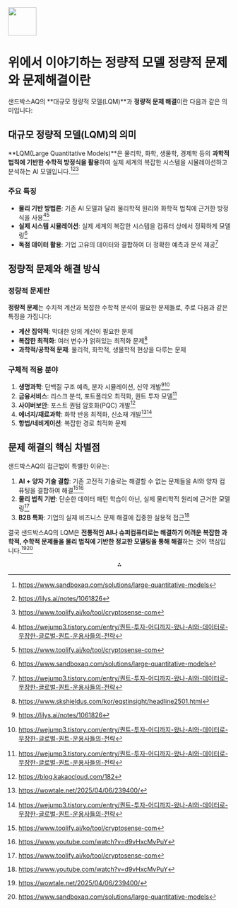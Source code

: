 <img src="https://r2cdn.perplexity.ai/pplx-full-logo-primary-dark%402x.png" style="height:64px;margin-right:32px"/>

# 위에서 이야기하는 정량적 모델 정량적 문제와 문제해결이란

샌드박스AQ의 **대규모 정량적 모델(LQM)**과 **정량적 문제 해결**이란 다음과 같은 의미입니다:

## 대규모 정량적 모델(LQM)의 의미

**LQM(Large Quantitative Models)**은 물리학, 화학, 생물학, 경제학 등의 **과학적 법칙에 기반한 수학적 방정식을 활용**하여 실제 세계의 복잡한 시스템을 시뮬레이션하고 분석하는 AI 모델입니다.[^1][^2][^3]

### 주요 특징

- **물리 기반 방법론**: 기존 AI 모델과 달리 물리학적 원리와 화학적 법칙에 근거한 방정식을 사용[^4][^3]
- **실제 시스템 시뮬레이션**: 실제 세계의 복잡한 시스템을 컴퓨터 상에서 정확하게 모델링[^1]
- **독점 데이터 활용**: 기업 고유의 데이터와 결합하여 더 정확한 예측과 분석 제공[^4]


## 정량적 문제와 해결 방식

### 정량적 문제란

**정량적 문제**는 수치적 계산과 복잡한 수학적 분석이 필요한 문제들로, 주로 다음과 같은 특징을 가집니다:

- **계산 집약적**: 막대한 양의 계산이 필요한 문제
- **복잡한 최적화**: 여러 변수가 얽혀있는 최적화 문제[^5]
- **과학적/공학적 문제**: 물리적, 화학적, 생물학적 현상을 다루는 문제


### 구체적 적용 분야

1. **생명과학**: 단백질 구조 예측, 분자 시뮬레이션, 신약 개발[^2][^4]
2. **금융서비스**: 리스크 분석, 포트폴리오 최적화, 퀀트 투자 모델[^4]
3. **사이버보안**: 포스트 퀀텀 암호화(PQC) 개발[^6]
4. **에너지/재료과학**: 화학 반응 최적화, 신소재 개발[^7][^4]
5. **항법/네비게이션**: 복잡한 경로 최적화 문제

## 문제 해결의 핵심 차별점

샌드박스AQ의 접근법이 특별한 이유는:

1. **AI + 양자 기술 결합**: 기존 고전적 기술로는 해결할 수 없는 문제들을 AI와 양자 컴퓨팅을 결합하여 해결[^3][^8]
2. **물리 법칙 기반**: 단순한 데이터 패턴 학습이 아닌, 실제 물리학적 원리에 근거한 모델링[^3]
3. **B2B 특화**: 기업의 실제 비즈니스 문제 해결에 집중한 실용적 접근[^8]

결국 샌드박스AQ의 LQM은 **전통적인 AI나 슈퍼컴퓨터로는 해결하기 어려운 복잡한 과학적, 수학적 문제들을 물리 법칙에 기반한 정교한 모델링을 통해 해결**하는 것이 핵심입니다.[^7][^1]

<div style="text-align: center">⁂</div>

[^1]: https://www.sandboxaq.com/solutions/large-quantitative-models

[^2]: https://lilys.ai/notes/1061826

[^3]: https://www.toolify.ai/ko/tool/cryptosense-com

[^4]: https://wejump3.tistory.com/entry/퀀트-투자-어디까지-왔나-AI와-데이터로-무장한-글로벌-퀀트-운용사들의-전략

[^5]: https://www.skshieldus.com/kor/eqstinsight/headline2501.html

[^6]: https://blog.kakaocloud.com/182

[^7]: https://wowtale.net/2025/04/06/239400/

[^8]: https://www.youtube.com/watch?v=d9vHxcMvPuY

[^9]: https://www.reddit.com/r/QuantumComputing/comments/1gstnk9/whats_the_purpose_of_sandboxaq/?tl=ko

[^10]: https://privacysandbox.google.com/private-advertising/attribution-reporting/measurement-testing-guide?hl=ko

[^11]: http://scimonitors.com/category/science/quantum/page/8/?filter_by=featured

[^12]: https://securities.miraeasset.com/bbs/download/2135666.pdf?attachmentId=2135666

[^13]: https://asan-nanum.org/publications/40/33/2022-스타트업코리아-보고서/

[^14]: https://www.toolify.ai/ko/tool/cryptosense-com/

[^15]: https://ettrends.etri.re.kr/ettrends/208/0905208006/058-068. 조병선_208%ED%98%B8%20%EC%B5%9C%EC%A2%85.pdf

